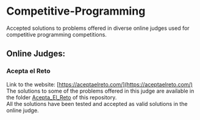 # Competitive-Programming
Accepted solutions to problems offered in diverse online judges used for competitive programming competitions.

## Online Judges:
### Acepta el Reto  
Link to the website: [https://aceptaelreto.com/](https://aceptaelreto.com/)   
The solutions to some of the problems offered in this judge are available in the folder [Acepta_El_Reto](https://github.com/lucasmg18/Competitive-Programming/tree/main/Acepta_El_Reto) of this repository.   
All the solutions have been tested and accepted as valid solutions in the online judge.

